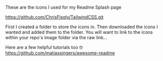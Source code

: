 These are the icons I used for my Readme Splash page

https://github.com/ChrisFisqly/TailwindCSS.git

First I created a folder to store the icons in. Then downloaded the icons I wanted and added them to the folder. You will want to link to the icons within your repo's image folder via the raw link...

Here are a few helpful tutorials too 🤓
https://github.com/matiassingers/awesome-readme

